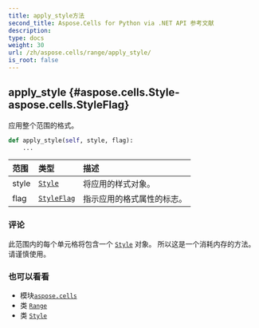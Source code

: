 ```yaml
---
title: apply_style方法
second_title: Aspose.Cells for Python via .NET API 参考文献
description:
type: docs
weight: 30
url: /zh/aspose.cells/range/apply_style/
is_root: false
---
```

##  apply_style {#aspose.cells.Style-aspose.cells.StyleFlag}
应用整个范围的格式。



```python
def apply_style(self, style, flag):
    ...
```


|范围|类型|描述|
| :- | :- | :- |
| style | [`Style`](/cells/python-net/zh/aspose.cells/style) |将应用的样式对象。|
| flag | [`StyleFlag`](/cells/python-net/zh/aspose.cells/styleflag) |指示应用的格式属性的标志。|
### 评论

此范围内的每个单元格将包含一个 [`Style`](/cells/python-net/zh/aspose.cells/style) 对象。
所以这是一个消耗内存的方法。请谨慎使用。


### 也可以看看
* 模块[`aspose.cells`](../../)
* 类 [`Range`](/cells/python-net/zh/aspose.cells/range)
* 类 [`Style`](/cells/python-net/zh/aspose.cells/style)
